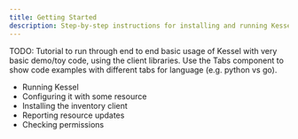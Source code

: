 ```yaml
---
title: Getting Started
description: Step-by-step instructions for installing and running Kessel with your first managed and access controlled resource.
---
```


TODO: Tutorial to run through end to end basic usage of Kessel with very basic demo/toy code, using the client libraries.
Use the Tabs component to show code examples with different tabs for language (e.g. python vs go).

- Running Kessel
- Configuring it with some resource
- Installing the inventory client
- Reporting resource updates
- Checking permissions
